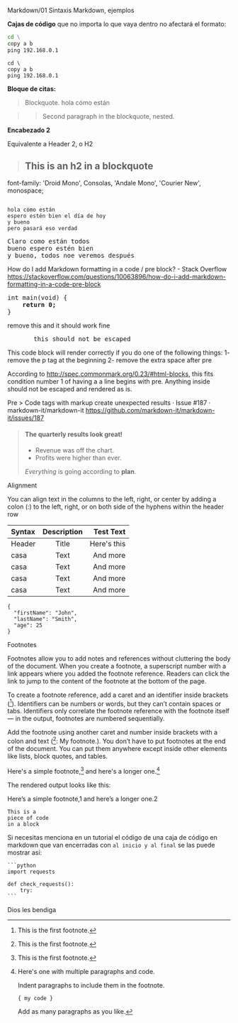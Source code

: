 Markdown/01 Sintaxis Markdown, ejemplos

**Cajas de código**
que no importa lo que vaya dentro no afectará el formato:

```bat
cd \
copy a b
ping 192.168.0.1
```


```dos
cd \
copy a b
ping 192.168.0.1
```

**Bloque de citas:**

> Blockquote.
hola cómo están

>> Second paragraph in the blockquote, nested.


**Encabezado 2**

Equivalente a Header 2, o H2

> ## This is an h2 in a blockquote


font-family: 'Droid Mono', Consolas, 'Andale Mono', 'Courier New', monospace;

<code>
hola cómo están
espero estén bien el día de hoy
y bueno
pero pasará eso verdad
</code>



<pre>
Claro como están todos
bueno espero estén bien
y bueno, todos noe veremos después
</pre>

How do I add Markdown formatting in a code / pre block? - Stack Overflow
https://stackoverflow.com/questions/10063896/how-do-i-add-markdown-formatting-in-a-code-pre-block

<pre>
int main(void) {
    <b>return 0;</b>
}
</pre>



<p>remove this and it should work fine</p>

<pre>
       <span>this should not be escaped</span>
</pre>


This code block will render correctly if you do one of the following things:
1- remove the p tag at the beginning
2- remove the extra space after pre

According to http://spec.commonmark.org/0.23/#html-blocks, this fits condition number 1 of having a a line begins with pre. Anything inside should not be escaped and rendered as is.


Pre > Code tags with markup create unexpected results · Issue #187 · markdown-it/markdown-it
https://github.com/markdown-it/markdown-it/issues/187

> #### The quarterly results look great!
>
> - Revenue was off the chart.
> - Profits were higher than ever.
>
>  *Everything* is going according to **plan**.


Alignment

You can align text in the columns to the left, right, or center by adding a colon (:) to the left, right, or on both side of the hyphens within the header row

| Syntax      | Description | Test Text     |
| :---        |    :----:   |          ---: |
| Header      | Title       | Here's this   |
| casa   | Text        | And more      |
| casa   | Text        | And more      |
| casa   | Text        | And more      |
| casa   | Text        | And more      |


```
{
  "firstName": "John",
  "lastName": "Smith",
  "age": 25
}
```

Footnotes

Footnotes allow you to add notes and references without cluttering the body of the document. When you create a footnote, a superscript number with a link appears where you added the footnote reference. Readers can click the link to jump to the content of the footnote at the bottom of the page.

To create a footnote reference, add a caret and an identifier inside brackets ([^1]). Identifiers can be numbers or words, but they can’t contain spaces or tabs. Identifiers only correlate the footnote reference with the footnote itself — in the output, footnotes are numbered sequentially.

Add the footnote using another caret and number inside brackets with a colon and text ([^1]: My footnote.). You don’t have to put footnotes at the end of the document. You can put them anywhere except inside other elements like lists, block quotes, and tables.

Here's a simple footnote,[^1] and here's a longer one.[^bignote]

[^1]: This is the first footnote.

[^bignote]: Here's one with multiple paragraphs and code.

    Indent paragraphs to include them in the footnote.
    
    `{ my code }`
    
    Add as many paragraphs as you like.

The rendered output looks like this:

Here’s a simple footnote,1 and here’s a longer one.2

~~~~
This is a
piece of code
in a block
~~~~


Si necesitas menciona en un tutorial el código de una caja de código en markdown que van encerradas con ``` al inicio y al final ``` se las puede mostrar así:

~~~~
```python
import requests

def check_requests():
    try:
```
~~~~


Dios les bendiga

